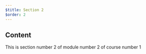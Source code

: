 ```yaml
---
$title: Section 2
$order: 2
---
```


## Content

This is section number 2 of module number 2 of course number 1
